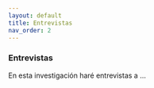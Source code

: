 ```yaml
---
layout: default
title: Entrevistas
nav_order: 2
---
```


### Entrevistas

En esta investigación haré entrevistas a ...
